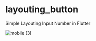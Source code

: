 # layouting_button

Simple Layouting Input Number in Flutter

![mobile (3)](https://user-images.githubusercontent.com/109071310/199662095-65ff7977-3190-484a-b7d6-09f0b49b2733.png)


